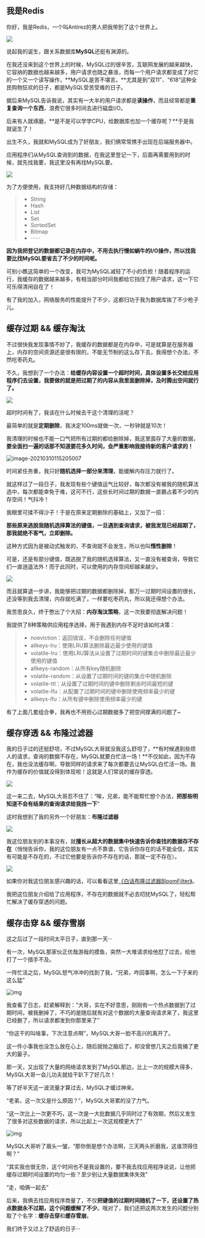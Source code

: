 ﻿## 我是Redis

你好，我是Redis，一个叫Antirez的男人把我带到了这个世界上。

![](https://shengbucket.oss-cn-hangzhou.aliyuncs.com/pics/1aDnq.jpg)

说起我的诞生，跟关系数据库**MySQL**还挺有渊源的。

在我还没来到这个世界上的时候，MySQL过的很辛苦，互联网发展的越来越快，它容纳的数据也越来越多，用户请求也随之暴涨，而每一个用户请求都变成了对它的一个又一个读写操作，**MySQL是苦不堪言。**尤其是到“双11”、“618“这种全民购物狂欢的日子，都是MySQL受苦受难的日子。

据后来MySQL告诉我说，其实有一大半的用户请求都是**读操作**，而且经常都是**重复查询一个东西**，浪费它很多时间去进行磁盘I/O。

后来有人就琢磨，**是不是可以学学CPU，给数据库也加一个缓存呢？**于是我就诞生了！

出生不久，我就和MySQL成为了好朋友，我们俩常常携手出现在后端服务器中。

应用程序们从MySQL查询到的数据，在我这里登记一下，后面再需要用到的时候，就先找我要，我这里没有再找MySQL要。

![](https://shengbucket.oss-cn-hangzhou.aliyuncs.com/pics/bp8YQ.jpg)

为了方便使用，我支持好几种数据结构的存储：

> - String
> - Hash
> - List
> - Set
> - SortedSet
> - Bitmap
> - ······

**因为我把登记的数据都记录在内存中，不用去执行慢如蜗牛的I/O操作，所以找我要比找MySQL要省去了不少的时间呢。**

可别小瞧这简单的一个改变，我可为MySQL减轻了不小的负担！随着程序的运行，我缓存的数据越来越多，有相当部分时间我都给它挡住了用户请求，这一下它可乐得清闲自在了！

有了我的加入，网络服务的性能提升了不少，这都归功于我为数据库挨了不少枪子儿。

## 缓存过期 && 缓存淘汰

不过很快我发现事情不妙了，我缓存的数据都是在内存中，可是就算是在服务器上，内存的空间资源还是很有限的，不能无节制的这么存下去，我得想个办法，不然吃枣药丸。

不久，我想到了一个办法：**给缓存内容设置一个超时时间，具体设置多长交给应用程序们去设置，我要做的就是把过期了的内容从我里面删除掉，及时腾出空间就行了。**

![](https://shengbucket.oss-cn-hangzhou.aliyuncs.com/pics/cy9VT.jpg)

超时时间有了，我该在什么时候去干这个清理的活呢？

最简单的就是**定期删除**，我决定100ms就做一次，一秒钟就是10次！

我清理的时候也不能一口气把所有过期的都给删除掉，我这里面存了大量的数据，**要全面扫一遍的话那不知道要花多久时间，会严重影响我接待新的客户请求的！**

![image-20210310115205007](C:\Users\nuaazs\AppData\Roaming\Typora\typora-user-images\image-20210310115205007.png)

时间紧任务重，我只好**随机选择一部分来清理**，能缓解内存压力就行了。

 

就这样过了一段日子，我发现有些个键值运气比较好，每次都没有被我的随机算法选中，每次都能幸免于难，这可不行，这些长时间过期的数据一直霸占着不少的内存空间！气抖冷！

我眼里可揉不得沙子！于是在原来定期删除的基础上，又加了一招：

**那些原来逃脱我随机选择算法的键值，一旦遇到查询请求，被我发现已经超期了，那我就绝不客气，立即删除。**

这种方式因为是被动式触发的，不查询就不会发生，所以也叫**惰性删除**！

可是，还是有部分键值，既逃脱了我的随机选择算法，又一直没有被查询，导致它们一直逍遥法外！而于此同时，可以使用的内存空间却越来越少。

![](https://shengbucket.oss-cn-hangzhou.aliyuncs.com/pics/beFqj.jpg)

而且就算退一步讲，我能够把过期的数据都删除掉，那万一过期时间设置的很长，还没等到我去清理，内存就吃满了，一样要吃枣药丸，所以我还得想个办法。

我苦思良久，终于憋出了个大招：**内存淘汰策略**，这一次我要彻底解决问题！

我提供了8种策略供应用程序选择，用于我遇到内存不足时该如何决策：

> - noeviction：返回错误，不会删除任何键值
> - allkeys-lru：使用LRU算法删除最近最少使用的键值
> - volatile-lru：使用LRU算法从设置了过期时间的键集合中删除最近最少使用的键值
> - allkeys-random：从所有key随机删除
> - volatile-random：从设置了过期时间的键的集合中随机删除
> - volatile-ttl：从设置了过期时间的键中删除剩余时间最短的键
> - volatile-lfu：从配置了过期时间的键中删除使用频率最少的键
> - allkeys-lfu：从所有键中删除使用频率最少的键

有了上面几套组合拳，我再也不用担心过期数据多了把空间撑满的问题了~



## 缓存穿透 && 布隆过滤器

我的日子过的还挺舒坦，不过MySQL大哥就没我这么舒坦了，**有时候遇到些烦人的请求，查询的数据不存在，MySQL就要白忙活一场！**不仅如此，因为不存在，我也没法缓存啊，导致同样的请求来了每次都要去让MySQL白忙活一场。我作为缓存的价值就没得到体现啦！这就是人们常说的缓存穿透。

![](https://shengbucket.oss-cn-hangzhou.aliyuncs.com/pics/QNFRT.jpg)

 

 这一来二去，MySQL大哥忍不住了：“唉，兄弟，能不能帮忙想个办法，**把那些明知道不会有结果的查询请求给我挡一下**”

这时我想到了我的另外一个好朋友：**布隆过滤器**

![](https://shengbucket.oss-cn-hangzhou.aliyuncs.com/pics/l3w3l.jpg)

我这位朋友别的本事没有，就**擅长从超大的数据集中快速告诉你查找的数据存不存在**（悄悄告诉你，我的这位朋友有一点不靠谱，它告诉你存在的话不能全信，其实有可能是不存在的，不过它他要是告诉你不存在的话，那就一定不存在）。

 ![](https://shengbucket.oss-cn-hangzhou.aliyuncs.com/pics/1GH2G.jpg)

如果你对我这位朋友感兴趣的话，可以看看这里[《白话布隆过滤器BloomFilter》](https://mp.weixin.qq.com/s?__biz=MzI1MzYzMTI2Ng==&mid=2247483840&idx=1&sn=351b3c648a724b28bce767d9345400dd&scene=21#wechat_redirect)。

我把这位朋友介绍给了应用程序，不存在的数据就不必去叨扰MySQL了，轻松帮忙解决了缓存穿透的问题。



## 缓存击穿 && 缓存雪崩

这之后过了一段时间太平日子，直到那一天···

有一次，MySQL那家伙正优哉游哉的摸鱼，突然一大堆请求给他怼了过去，给他打了一个措手不及。

一阵忙活之后，MySQL怒气冲冲的找到了我，“兄弟，咋回事啊，怎么一下子来的这么猛”

![img](https://img2020.cnblogs.com/blog/659280/202009/659280-20200914095948903-1981371942.png)

我查看了日志，赶紧解释到：“大哥，实在不好意思，刚刚有一个热点数据到了过期时间，被我删掉了，不巧的是随后就有对这个数据的大量查询请求来了，我这里已经删了，所以请求都发到你那里来了”

“你这干的叫啥事，下次注意点啊”，MySQL大哥一脸不高兴的离开了。

这一件小事我也没怎么放在心上，随后就抛之脑后了，却没曾想几天之后竟捅了更大的篓子。

那一天，又出现了大量的网络请求发到了MySQL那边，比上一次的规模大得多，MySQL大哥一会儿功夫就给干趴下了好几次！

等了好半天这一波流量才算过去，MySQL才缓过神来。

“老弟，这一次又是什么原因？”，MySQL大哥累的没了力气。

“这一次比上一次更不巧，这一次是一大批数据几乎同时过了有效期，然后又发生了很多对这些数据的请求，所以比起上一次这规模更大了”

![img](https://img2020.cnblogs.com/blog/659280/202009/659280-20200914100005792-908416091.png)

MySQL大哥听了眉头一皱，“那你倒是想个办法啊，三天两头折磨我，这谁顶得住啊？”

“其实我也很无奈，这个时间也不是我设置的，要不我去找应用程序说说，让他把缓存过期时间设置的均匀一些？至少别让大量数据集体失效”

“走，咱俩一起去”

后来，我俩去找应用程序商量了，不仅**把键值的过期时间随机了一下，还设置了热点数据永不过期，这个问题缓解了不少**。哦对了，我们还把这两次发生的问题分别取了个名字：**缓存击穿**和**缓存雪崩**。

我们终于又过上了舒适的日子···